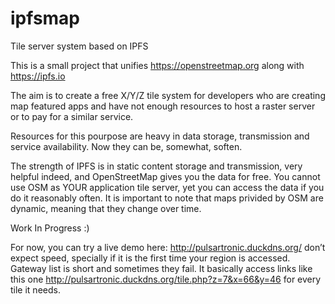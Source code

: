 # ipfsmap
Tile server system based on IPFS

This is a small project that unifies https://openstreetmap.org along with https://ipfs.io

The aim is to create a free X/Y/Z tile system for developers who are creating map featured apps and have not enough resources to host a raster server or to pay for a similar service.

Resources for this pourpose are heavy in data storage, transmission and service availability. Now they can be, somewhat, soften.

The strength of IPFS is in static content storage and transmission, very helpful indeed, and OpenStreetMap gives you the data for free. You cannot use OSM as YOUR application tile server, yet you can access the data if you do it reasonably often. It is important to note that maps privided by OSM are dynamic, meaning that they change over time.

Work In Progress :)

For now, you can try a live demo here: http://pulsartronic.duckdns.org/ don’t expect speed, specially if it is the first time your region is accessed. Gateway list is short and sometimes they fail.
It basically access links like this one http://pulsartronic.duckdns.org/tile.php?z=7&x=66&y=46 for every tile it needs.


